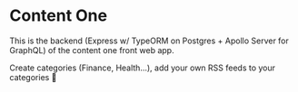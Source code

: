 # Content One 

This is the backend (Express w/ TypeORM on Postgres + Apollo Server for GraphQL) of the content one front web app.

Create categories (Finance, Health...), add your own RSS feeds to your categories 📡
